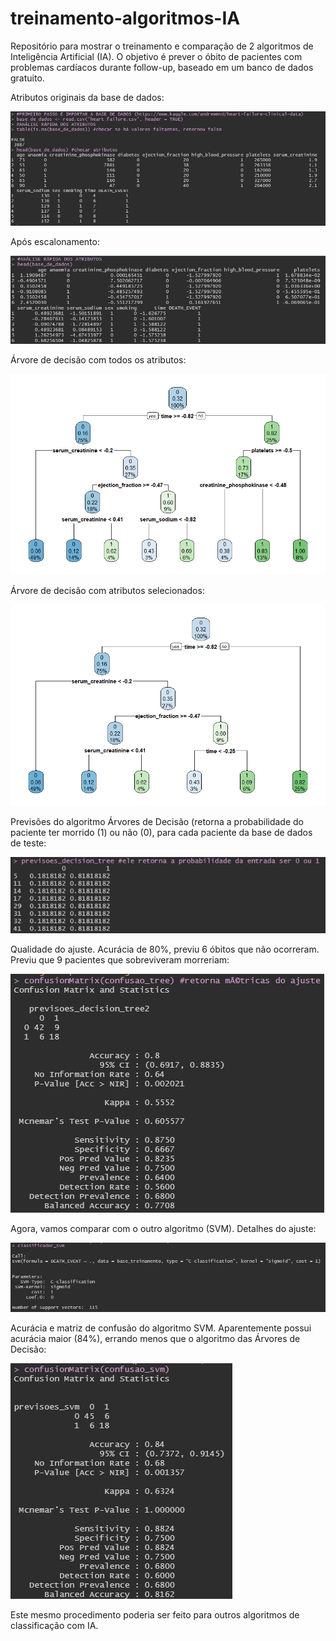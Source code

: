 # treinamento-algoritmos-IA
Repositório para mostrar o treinamento e comparação de 2 algoritmos de Inteligência Artificial (IA). O objetivo é prever o óbito de pacientes com problemas cardíacos durante follow-up, baseado em um banco de dados gratuito.

Atributos originais da base de dados:

![alt text](https://github.com/gui-murray/treinamento-algoritmos-IA/blob/main/img1_original_attributes.png?raw=true)

Após escalonamento:

![alt text](https://github.com/gui-murray/treinamento-algoritmos-IA/blob/main/img2_scaled_attributes.png?raw=true)

Árvore de decisão com todos os atributos:

![alt text](https://github.com/gui-murray/treinamento-algoritmos-IA/blob/main/img3_decision_tree_all.png?raw=true)

Árvore de decisão com atributos selecionados:

![alt text](https://github.com/gui-murray/treinamento-algoritmos-IA/blob/main/img4_decision_tree_selected.png?raw=true)
 
Previsões do algoritmo Árvores de Decisão (retorna a probabilidade do paciente ter morrido (1) ou não (0), para cada paciente da base de dados de teste:

![alt text](https://github.com/gui-murray/treinamento-algoritmos-IA/blob/main/img5_predict_decisiontree.png?raw=true)
 
Qualidade do ajuste. Acurácia de 80%, previu 6 óbitos que não ocorreram. Previu que 9 pacientes que sobreviveram morreriam:

![alt text](https://github.com/gui-murray/treinamento-algoritmos-IA/blob/main/img6_accuracy_decision_tree.png?raw=true)

Agora, vamos comparar com o outro algoritmo (SVM). Detalhes do ajuste:

![alt text](https://github.com/gui-murray/treinamento-algoritmos-IA/blob/main/img7_svm_model_trained.png?raw=true)

Acurácia e matriz de confusão do algoritmo SVM. Aparentemente possui acurácia maior (84%), errando menos que o algoritmo das Árvores de Decisão:

![alt text](https://github.com/gui-murray/treinamento-algoritmos-IA/blob/main/img8_accuracy_svm.png?raw=true)

Este mesmo procedimento poderia ser feito para outros algoritmos de classificação com IA.
